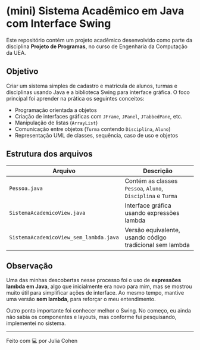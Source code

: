 # (mini) Sistema Acadêmico em Java com Interface Swing

Este repositório contém um projeto acadêmico desenvolvido como parte da disciplina **Projeto de Programas**, no curso de Engenharia da Computação da UEA.

## Objetivo

Criar um sistema simples de cadastro e matrícula de alunos, turmas e disciplinas usando Java e a biblioteca Swing para interface gráfica. O foco principal foi aprender na prática os seguintes conceitos:

- Programação orientada a objetos
- Criação de interfaces gráficas com `JFrame`, `JPanel`, `JTabbedPane`, etc.
- Manipulação de listas (`ArrayList`)
- Comunicação entre objetos (`Turma` contendo `Disciplina`, `Aluno`)
- Representação UML de classes, sequência, caso de uso e objetos

## Estrutura dos arquivos

| Arquivo | Descrição |
|--------|-----------|
| `Pessoa.java` | Contém as classes `Pessoa`, `Aluno`, `Disciplina` e `Turma` |
| `SistemaAcademicoView.java` | Interface gráfica usando expressões lambda |
| `SistemaAcademicoView_sem_lambda.java` | Versão equivalente, usando código tradicional sem lambda |

## Observação

Uma das minhas descobertas nesse processo foi o uso de **expressões lambda em Java**, algo que inicialmente era novo para mim, mas se mostrou muito útil para simplificar ações de interface. Ao mesmo tempo, mantive uma versão **sem lambda**, para reforçar o meu entendimento.

Outro ponto importante foi conhecer melhor o Swing. No começo, eu ainda não sabia os componentes e layouts, mas conforme fui pesquisando, implementei no sistema.

---

Feito com 💻 por Julia Cohen

